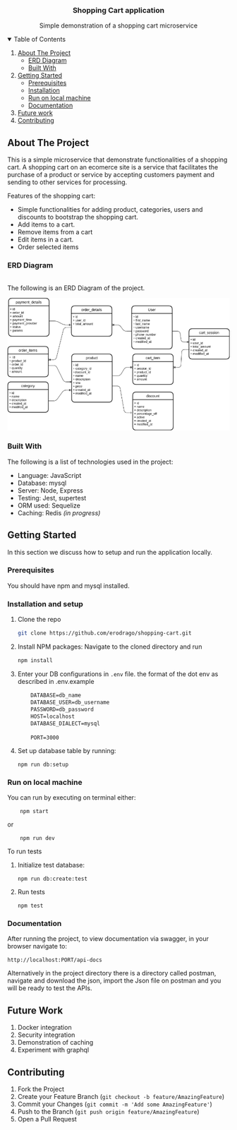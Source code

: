 <!-- PROJECT LOGO -->
<br />
<p align="center">
  <h3 align="center">Shopping Cart application</h3>

  <p align="center">
    Simple demonstration of a shopping cart microservice
    <br />
  </p>
</p>



<!-- TABLE OF CONTENTS -->
<details open="open">
  <summary>Table of Contents</summary>
  <ol>
    <li>
      <a href="#about-the-project">About The Project</a>
      <ul>
        <li><a href="#erd-diagram">ERD Diagram</a></li>
      </ul>
      <ul>
        <li><a href="#built-with">Built With</a></li>
      </ul>
    </li>
    <li>
      <a href="#getting-started">Getting Started</a>
      <ul>
        <li><a href="#prerequisites">Prerequisites</a></li>
        <li><a href="#installation">Installation</a></li>
        <li><a href="#run-on-local-machine">Run on local machine</a></li>
        <li><a href="#documentation">Documentation</a></li>
      </ul>
    </li>
    <li><a href="#future-work">Future work</a></li>
    <li><a href="#contributing">Contributing</a></li>
  </ol>
</details>



<!-- ABOUT THE PROJECT -->
## About The Project

This is a simple microservice that demonstrate functionalities of a shopping cart. A shopping cart on an ecomerce site is a service that facilitates the purchase of a product or service by accepting customers payment and sending to other services for processing.

Features of the shopping cart:
* Simple functionalities for adding product, categories, users and discounts to bootstrap the shopping cart.
* Add items to a cart.
* Remove items from a cart
* Edit items in a cart.
* Order selected items

### ERD Diagram
<br />
The following is an ERD Diagram of the project.
<br />

![Alt text](/docs/images/erd.png?raw=true "Optional Title")


### Built With

The following is a list of technologies used in the project:
* Language: JavaScript
* Database: mysql
* Server: Node, Express
* Testing: Jest, supertest
* ORM used: Sequelize
* Caching: Redis *(in progress)*



<!-- GETTING STARTED -->
## Getting Started

In this section we discuss how to setup and run the application locally. 

### Prerequisites
You should have npm and mysql installed.

### Installation and setup

1. Clone the repo
    ```sh
    git clone https://github.com/erodrago/shopping-cart.git
    ```

2. Install NPM packages: Navigate to the cloned directory and run
    ```sh
    npm install
    ```

3. Enter your DB configurations in `.env` file. the format of the dot env as described in .env.example
    ```JS
        DATABASE=db_name
        DATABASE_USER=db_username
        PASSWORD=db_password
        HOST=localhost
        DATABASE_DIALECT=mysql

        PORT=3000
    ```

4. Set up database table by running:
    ```
    npm run db:setup
    ```

### Run on local machine

You can run by executing on terminal either:

    
        npm start
    
or

    
        npm run dev
    
To run tests

1. Initialize test database:
    ```
    npm run db:create:test
    ```
2. Run tests
    ```
    npm test
    ```
### Documentation

After running the project, to view documentation via swagger, in your browser navigate to: 
```
http://localhost:PORT/api-docs
```

Alternatively in the project directory there is a directory called postman, navigate and download the json,
import the Json file on postman and you will be ready to test the APIs.

<!-- FUTURE WORK -->
## Future Work

1. Docker integration
2. Security integration
3. Demonstration of caching
4. Experiment with graphql

<!-- CONTRIBUTING -->
## Contributing

1. Fork the Project
2. Create your Feature Branch (`git checkout -b feature/AmazingFeature`)
3. Commit your Changes (`git commit -m 'Add some AmazingFeature'`)
4. Push to the Branch (`git push origin feature/AmazingFeature`)
5. Open a Pull Request